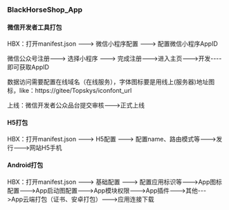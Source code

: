 ### BlackHorseShop_App

#### 微信开发者工具打包
HBX：打开manifest.json ---> 微信小程序配置 ---> 配置微信小程序AppID

微信公众号注册---> 选择小程序 ---> 完成注册--->进入主页--->开发----即可获取AppID

数据访问需要配置在线域名（在线服务），字体图标要是用线上(服务器)地址图标，like：https://gitee/Topskys/iconfont_url

上线：微信开发者公众品台提交审核--->正式上线

#### H5打包
HBX：打开manifest.json ---> H5配置 ---> 配置name、路由模式等--->发行--->网站H5手机

#### Android打包
HBX：打开manifest.json ---> 基础配置 ---> 配置应用标识等--->App图标配置--->App启动图配置--->App模块权限--->App插件--->其他--->App云端打包（证书、安卓打包）--->应用连接下载
